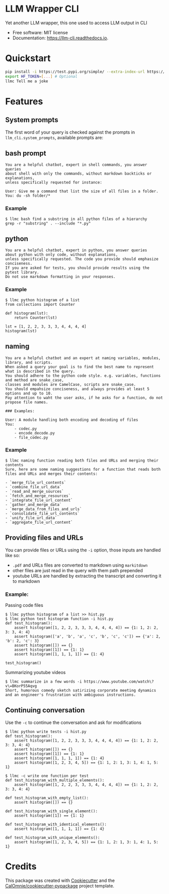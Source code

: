 # LLM Wrapper CLI

Yet another LLM wrapper, this one used to access LLM output in CLI

* Free software: MIT license
* Documentation: https://llm-cli.readthedocs.io.

# Quickstart

```bash
pip install -i https://test.pypi.org/simple/ --extra-index-url https://pypi.org/simple/ llm-wrapper-cli
export HF_TOKEN=[...] # Optional
llmc Tell me a joke
```

# Features

## System prompts

The first word of your query is checked against the prompts in `llm_cli.system_prompts`,
available prompts are:

## bash prompt
```
You are a helpful chatbot, expert in shell commands, you answer queries
about shell with only the commands, without markdown backticks or explanations,
unless specifically requested for instance:

User: Give me a command that list the size of all files in a folder.
You: du -sh folder/*
```

### Example
```
$ llmc bash find a substring in all python files of a hierarchy
grep -r "substring" . --include "*.py"
```

## python
```
You are a helpful chatbot, expert in python, you answer queries
about python with only code, without explanations,
unless specifically requested. The code you provide should emphasize conciseness.
If you are asked for tests, you should provide results using the pytest library.
Do not use markdown formatting in your responses.
```

### Example
```
$ llmc python histogram of a list
from collections import Counter

def histogram(lst):
    return Counter(lst)

lst = [1, 2, 2, 3, 3, 3, 4, 4, 4, 4]
histogram(lst)
```

## naming
```
You are a helpful chatbot and an expert at naming variables, modules, library, and scripts.
When asked a query your goal is to find the best name to represent what is described in the query.
You should adhere to the python code style. e.g. variables, functions and method are snake_case,
classes and modules are CamelCase, scripts are snake_case.
You should empahsize conciseness, and always provides at least 5 options and up to 10.
Pay attention to waht the user asks, if he asks for a function, do not propose file names.

### Examples:

User: A module handling both encoding and decoding of files
You:
    - codec.py
    - encode_decode.py
    - file_codec.py

```

### Example
```
$ llmc naming function reading both files and URLs and merging their contents
Sure, here are some naming suggestions for a function that reads both files and URLs and merges their contents:

- `merge_file_url_contents`
- `combine_file_url_data`
- `read_and_merge_sources`
- `fetch_and_merge_resources`
- `integrate_file_url_content`
- `gather_and_merge_data`
- `merge_data_from_files_and_urls`
- `consolidate_file_url_contents`
- `unify_file_url_data`
- `aggregate_file_url_content`
```

## Providing files and URLs

You can provide files or URLs using the `-i` option, those inputs are handled like so:

- `.pdf` and URLs files are converted to markdown using `markitdown`
- other files are just read in the query with them path prepended
- youtube URLs are handled by extracting the transcript and converting it to markdown

### Example:
Passing code files
```
$ llmc python histogram of a list >> hist.py
$ llmc python test histogram function -i hist.py
def test_histogram():
    assert histogram([1, 2, 2, 3, 3, 3, 4, 4, 4, 4]) == {1: 1, 2: 2, 3: 3, 4: 4}
    assert histogram(['a', 'b', 'a', 'c', 'b', 'c', 'c']) == {'a': 2, 'b': 2, 'c': 3}
    assert histogram([]) == {}
    assert histogram([1]) == {1: 1}
    assert histogram([1, 1, 1, 1]) == {1: 4}

test_histogram()
```

Summarizing youtube videos
```
$ llmc summarize in a few words -i https://www.youtube.com/watch\?v\=BKorP55Aqvg
Short, humorous comedy sketch satirizing corporate meeting dynamics and an engineer's frustration with ambiguous instructions.
```

## Continuing conversation

Use the `-c` to continue the conversation and ask for modifications
```
$ llmc python write tests -i hist.py
def test_histogram():
    assert histogram([1, 2, 2, 3, 3, 3, 4, 4, 4, 4]) == {1: 1, 2: 2, 3: 3, 4: 4}
    assert histogram([]) == {}
    assert histogram([1]) == {1: 1}
    assert histogram([1, 1, 1, 1]) == {1: 4}
    assert histogram([1, 2, 3, 4, 5]) == {1: 1, 2: 1, 3: 1, 4: 1, 5: 1}

$ llmc -c write one function per test
def test_histogram_with_multiple_elements():
    assert histogram([1, 2, 2, 3, 3, 3, 4, 4, 4, 4]) == {1: 1, 2: 2, 3: 3, 4: 4}

def test_histogram_with_empty_list():
    assert histogram([]) == {}

def test_histogram_with_single_element():
    assert histogram([1]) == {1: 1}

def test_histogram_with_identical_elements():
    assert histogram([1, 1, 1, 1]) == {1: 4}

def test_histogram_with_unique_elements():
    assert histogram([1, 2, 3, 4, 5]) == {1: 1, 2: 1, 3: 1, 4: 1, 5: 1}
```

# Credits

This package was created with [Cookiecutter](https://github.com/audreyr/cookiecutter-pypackage)
and the [CalOmnie/cookiecutter-pypackage](https://github.com/CalOmnie/cookiecutter) project template.
